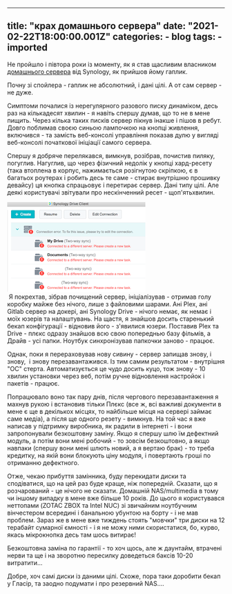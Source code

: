 
---
title: "крах домашнього сервера"
date: "2021-02-22T18:00:00.001Z"
categories:
    - blog
tags:
    - imported
---

Не пройшло і півтора роки із моменту, як я став щасливим власником [домашнього сервера](https://p.disfinder.com/2019/12/nas.html) від Synology, як прийшов йому гаплик. 

Почну зі спойлера \- гаплик не абсолютний, і дані цілі. А от сам сервер \- не дуже. 

Симптоми почалися із нерегулярного разового писку динаміком, десь раз на кількадесят хвилин \- я навіть спершу думав, що то не в мене пищить. Через кілька таких писків сервер пікнув інакше і пішов в ребут. Довго поблимав своєю синьою лампочкою на кнопці живлення, включився \- та замість веб\-консолі управління показав дулю у вигляді веб\-консолі початкової ініціації самого сервера.

Спершу я добряче перелякався, вимкнув, розібрав, почистив пиляку, погуглив. Нагуглив, що через фізичний недолік у кнопці хард\-ресету (така втоплена в корпус, нажимається розігнутою скріпкою, є в багатьох роутерах і робить десь те саме \- стирає внутрішню прошивку девайсу) ця кнопка спрацьовує і перетирає сервер. Дані типу цілі. Але деякі користувачі звітували про нескінченний ресет \- щоп'ятьхвилин.

[![](thumb_00.jpg)](img00.jpg)  
 Я покрехтав, зібрав почищений сервер, ініціалізував \- отримав голу коробку майже без нічого, лише з файловими шарами. Ані Plex, ані Gitlab сервер на докері, ані Synology Drive \- нічого немає, як немає і моїх юзерів та налаштувань. На щастя, я знайшов досить старенький бекап конфігурації \- відновив його \- з'явилися юзери. Поставив Plex та Drive \- плєкс одразу знайшов всю свою попереднью базу фільмів, а Драйв \- усі папки. Ноутбук синхронізував папкочки заново \- працює.

Однак, поки я перераховував нову сивину \- сервер запищав знову, і знову,  і знову перезавантажився. Із тим самим результатом \- внутрішня "ОС" стерта. Автоматизується це чудо досить куцо, тож знову \- 10 хвилин установки через веб, потім ручне відновлення настройок і пакетів \- працює.

Попрацювало воно так пару днів, після чергового перезавантаження я махнув рукою і встановив тільки Плєкс (все ж, всі важливі документи в мене є ще в декількох місцях, то найбільше місця на сервері займає саме медіа), а після ще одного резету \- вимкнув. На той час я вже написав у підтримку виробника, як радили в інтернеті \- і вони запропонували безкоштовну заміну. Якщо я спершу шлю їм дефектний модуль, а потім вони мені робочий \- то зовсім безкоштовно, а якщо навпаки (спершу вони мені шлють новий, а я вертаю брак) \- то треба кредитку, на якій вони блокують ціну модуля, і повертають гроші по отриманню дефектного.

Отже, чекаю прибуття замінника, буду перекидати диски та сподіватися, що на цей раз буде краще, ніж попередній. Сказати, що я розчарований \- це нічого не сказати. Домашній NAS/multimedia в тому чи іншому випадку в мене вже більше 10 років. До цього я користувався неттопами (ZOTAC ZBOX та Intel NUC) зі звичайним ноутбучним вінчестером всередині і банальною убунтою на борту \- і не мав проблем. Зараз же в мене вже тиждень стоять "мовчки" три диски на 12 терабайт сумарної ємності \- і я не можу ними скористатися, бо, курво, якась мікрокнопка десь там шось витирає!

Безкоштовна заміна по гарантії \- то хоч щось, але ж даунтайм, втрачені нерви та ще і на зворотню пересилку доведеться баксів 10\-20 витратити... 

Добре, хоч самі диски із даними цілі. Схоже, пора таки доробити бекап у Гласір, та заодно подумати і про резервний NAS....  




